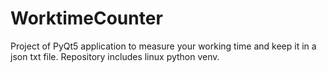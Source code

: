# WorktimeCounter

Project of PyQt5 application to measure your working time and keep it in a json txt file. Repository includes linux python venv.
